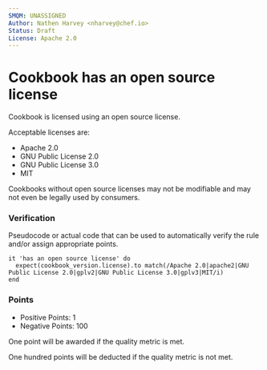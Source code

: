 ```yaml
---
SMQM: UNASSIGNED
Author: Nathen Harvey <nharvey@chef.io>
Status: Draft
License: Apache 2.0
---
```


# Cookbook has an open source license

Cookbook is licensed using an open source license.

Acceptable licenses are:

* Apache 2.0
* GNU Public License 2.0
* GNU Public License 3.0
* MIT

Cookbooks without open source licenses may not be modifiable and may not even be legally used by consumers.

### Verification

Pseudocode or actual code that can be used to automatically verify the rule and/or assign appropriate points.

    it 'has an open source license' do
      expect(cookbook_version.license).to match(/Apache 2.0|apache2|GNU Public License 2.0|gplv2|GNU Public License 3.0|gplv3|MIT/i)
    end

### Points

* Positive Points:  1
* Negative Points: 100

One point will be awarded if the quality metric is met.

One hundred points will be deducted if the quality metric is not met.
